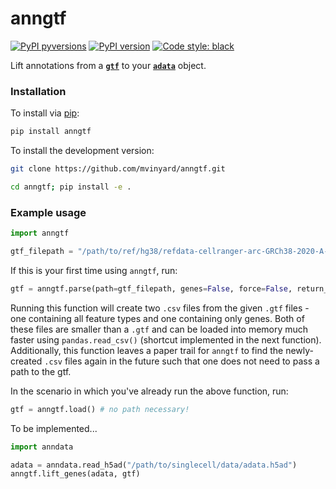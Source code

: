 # anngtf

[![PyPI pyversions](https://img.shields.io/pypi/pyversions/licorice.svg)](https://pypi.python.org/pypi/anngtf/)
[![PyPI version](https://badge.fury.io/py/anngtf.svg)](https://badge.fury.io/py/anngtf)
[![Code style: black](https://img.shields.io/badge/code%20style-black-000000.svg)](https://github.com/psf/black)

Lift annotations from a **[`gtf`](https://en.wikipedia.org/wiki/Gene_transfer_format)** to your **[`adata`](https://anndata.readthedocs.io/en/stable/)** object. 

### Installation

To install via [pip](https://pypi.org/project/anngtf):
```BASH
pip install anngtf
```

To install the development version: 
```BASH
git clone https://github.com/mvinyard/anngtf.git

cd anngtf; pip install -e .
```

### Example usage

```python
import anngtf

gtf_filepath = "/path/to/ref/hg38/refdata-cellranger-arc-GRCh38-2020-A-2.0.0/genes/genes.gtf"

```

If this is your first time using `anngtf`, run:
```python
gtf = anngtf.parse(path=gtf_filepath, genes=False, force=False, return_gtf=True)
```
Running this function will create two `.csv` files from the given `.gtf` files - one containing all feature types and one containing only genes. Both of these files are smaller than a `.gtf` and can be loaded into memory much faster using `pandas.read_csv()` (shortcut implemented in the next function). Additionally, this function leaves a paper trail for `anngtf` to find the newly-created `.csv` files again in the future such that one does not need to pass a path to the gtf. 

In the scenario in which you've already run the above function, run:
```python
gtf = anngtf.load() # no path necessary! 
```

To be implemented...
```python
import anndata

adata = anndata.read_h5ad("/path/to/singlecell/data/adata.h5ad")
anngtf.lift_genes(adata, gtf) 
```

